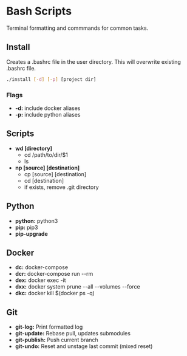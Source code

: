 # Bash Scripts
Terminal formatting and commmands for common tasks.

## Install
Creates a .bashrc file in the user directory. This will overwrite existing .bashrc file.

```bash
./install [-d] [-p] [project dir]
```

### Flags
- **-d:** include docker aliases
- **-p:** include python aliases

## Scripts
- **wd [directory]**
    - cd /path/to/dir/$1
    - ls
- **np [source] [destination]**
    - cp [source] [destination]
    - cd [destination]
    - if exists, remove .git directory

## Python
- **python:** python3
- **pip:** pip3
- **pip-upgrade**

## Docker
- **dc:** docker-compose
- **dcr:** docker-compose run --rm
- **dex:** docker exec -it
- **dxx:** docker system prune --all --volumes --force
- **dkc:** docker kill $(docker ps -q)

## Git
- **git-log:** Print formatted log
- **git-update:** Rebase pull, updates submodules
- **git-publish:** Push current branch
- **git-undo:** Reset and unstage last commit (mixed reset)
